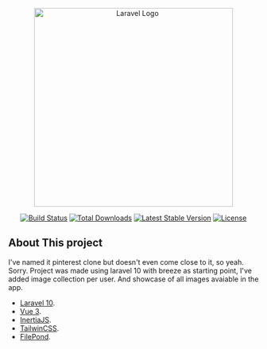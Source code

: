 <p align="center"><a href="https://laravel.com" target="_blank"><img src="https://raw.githubusercontent.com/laravel/art/master/logo-lockup/5%20SVG/2%20CMYK/1%20Full%20Color/laravel-logolockup-cmyk-red.svg" width="400" alt="Laravel Logo"></a></p>

<p align="center">
<a href="https://github.com/laravel/framework/actions"><img src="https://github.com/laravel/framework/workflows/tests/badge.svg" alt="Build Status"></a>
<a href="https://packagist.org/packages/laravel/framework"><img src="https://img.shields.io/packagist/dt/laravel/framework" alt="Total Downloads"></a>
<a href="https://packagist.org/packages/laravel/framework"><img src="https://img.shields.io/packagist/v/laravel/framework" alt="Latest Stable Version"></a>
<a href="https://packagist.org/packages/laravel/framework"><img src="https://img.shields.io/packagist/l/laravel/framework" alt="License"></a>
</p>

## About This project

I've named it pinterest clone but doesn't even come close to it, so yeah. Sorry.
Project was made using laravel 10 with breeze as starting point, I've added image collection per user. And showcase of all images avaiable in the app.

-   [Laravel 10](https://laravel.com/).
-   [Vue 3](https://vuejs.org/).
-   [InertiaJS](https://inertiajs.com/).
-   [TailwinCSS](https://tailwindcss.com/).
-   [FilePond](https://pqina.nl/filepond/).
